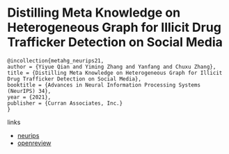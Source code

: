 # Distilling Meta Knowledge on Heterogeneous Graph for Illicit Drug Trafficker Detection on Social Media

```
@incollection{metahg_neurips21,
author = {Yiyue Qian and Yiming Zhang and Yanfang and Chuxu Zhang},
title = {Distilling Meta Knowledge on Heterogeneous Graph for Illicit Drug Trafficker Detection on Social Media},
booktitle = {Advances in Neural Information Processing Systems (NeurIPS) 34},
year = {2021},
publisher = {Curran Associates, Inc.}
}
```

links
- [neurips](https://neurips.cc/Conferences/2021/ScheduleMultitrack?event=26802)
- [openreview](https://openreview.net/forum?id=9jRH00HT4-4)
